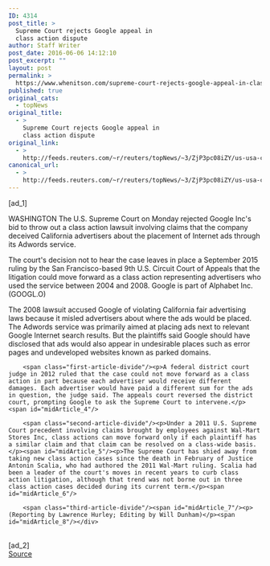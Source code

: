 ```yaml
---
ID: 4314
post_title: >
  Supreme Court rejects Google appeal in
  class action dispute
author: Staff Writer
post_date: 2016-06-06 14:12:10
post_excerpt: ""
layout: post
permalink: >
  https://www.whenitson.com/supreme-court-rejects-google-appeal-in-class-action-dispute/
published: true
original_cats:
  - topNews
original_title:
  - >
    Supreme Court rejects Google appeal in
    class action dispute
original_link:
  - >
    http://feeds.reuters.com/~r/reuters/topNews/~3/ZjP3pc08iZY/us-usa-court-google-idUSKCN0YS1GI
canonical_url:
  - >
    http://feeds.reuters.com/~r/reuters/topNews/~3/ZjP3pc08iZY/us-usa-court-google-idUSKCN0YS1GI
---
```

 [ad_1]
<br><div id="articleText">
<span id="midArticle_start"/>

<span id="midArticle_0"/><span class="focusParagraph" readability="4"><p><span class="articleLocation">WASHINGTON</span> The U.S. Supreme Court on Monday rejected Google Inc's bid to throw out a class action lawsuit involving claims that the company deceived California advertisers about the placement of Internet ads through its Adwords service.</p></span><span id="midArticle_1"/><p>The court's decision not to hear the case leaves in place a September 2015 ruling by the San Francisco-based 9th U.S. Circuit Court of Appeals that the litigation could move forward as a class action representing advertisers who used the service between 2004 and 2008. Google is part of Alphabet Inc.(<span id="symbol_GOOGL.O_0">GOOGL.O</span>)</p><span id="midArticle_2"/><p>The 2008 lawsuit accused Google of violating California fair advertising laws because it misled advertisers about where the ads would be placed. The Adwords service was primarily aimed at placing ads next to relevant Google Internet search results. But the plaintiffs said Google should have disclosed that ads would also appear in undesirable places such as error pages and undeveloped websites known as parked domains.</p><span id="midArticle_3"/>
        
        <span class="first-article-divide"/><p>A federal district court judge in 2012 ruled that the case could not move forward as a class action in part because each advertiser would receive different damages. Each advertiser would have paid a different sum for the ads in question, the judge said. The appeals court reversed the district court, prompting Google to ask the Supreme Court to intervene.</p><span id="midArticle_4"/>
        
        <span class="second-article-divide"/><p>Under a 2011 U.S. Supreme Court precedent involving claims brought by employees against Wal-Mart Stores Inc, class actions can move forward only if each plaintiff has a similar claim and that claim can be resolved on a class-wide basis.</p><span id="midArticle_5"/><p>The Supreme Court has shied away from taking new class action cases since the death in February of Justice Antonin Scalia, who had authored the 2011 Wal-Mart ruling. Scalia had been a leader of the court's moves in recent years to curb class action litigation, although that trend was not borne out in three class action cases decided during its current term.</p><span id="midArticle_6"/>
        
        <span class="third-article-divide"/><span id="midArticle_7"/><p> (Reporting by Lawrence Hurley; Editing by Will Dunham)</p><span id="midArticle_8"/></div>
<br>[ad_2]
<br><a href="http://feeds.reuters.com/~r/reuters/topNews/~3/ZjP3pc08iZY/us-usa-court-google-idUSKCN0YS1GI">Source </a>